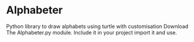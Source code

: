 # Alphabeter
Python library to draw alphabets using turtle with customisation
Download The Alphabeter.py module.
Include it in your project
import it and use.
